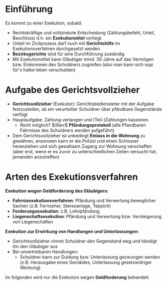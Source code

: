 # Einführung
Es kommt zu einer Exekution, sobald:
- Rechtskräftige und vollstrekcte Entscheidung (Zahlungsbefehl, Urteil, Beschluss) d.h. ein **Exekutionstitel** vorliegt.
- Unteil im Zivilprozess darf nuch mit **Gerichtshilfe** im Exekutionsverfahren durchgesetzt werden
- **Bezirksgerichte** sind für eine Durchführung zuständig
- Mit Exekutionstitel kann Gläubiger mind. 30 Jahre auf das Vermögen bzw. Einkommen des Schuldners zugreifen (also man kann sich supi für's halbe leben verschulden)

# Aufgabe des Gerichtsvollzieher
- **Gerichtsvollzieher** (Exekutor): Gerichtsbediensteter mit der Aufgabe festzustellen, ob ein verurteilter Schuldner über pfändbare Gegenstände verfügt
- Hauptaufgabe: Zahlung verlangen und (Teil-)Zahlungen kassieren.
  - Nicht möglich? $\Rarr$ **Pfändungsprotokoll** (alle Pfandbaren Fahrnisse des Schuldners werden aufgeführt)
- Dem Gerichtsvollzieher ist unbedingt **Einlass in die Wohnung** zu gewähren, ansonsten kann er die Polizei und einen Schlosser heranziehen und sich gewaltsam Zugang zur Wohnung verschaffen (aber erst, wenn er es zuvor zu unterschiedlichen Zeiten versucht hat, jemanden anzutreffen)

# Arten des Exekutionsverfahren
**Exekution wegen Geldforderung des Gläubigers:**
- **Fahrnisexekutionsverfahren**: Pfändung und Verwertung beweglicher Sachen (z.B. Fernseher, Stereoanlage, Teppich)
- **Forderungsexekution**: z.B. Lohnpfändung
- **Liegenschaftsexekution**: Pfändung und Verwertung bzw. Versteigerung von Liegenschaften

**Exekution zur Erwirkung von Handlungen und Unterlassungen:**
- Gerichtsvollzieher nimmt Schuldner den Gegenstand weg und händigt ihn den Gläubiger aus
- Bei unvertretbaren Handlungen:
  - Schuldner kann zur Duldung bzw. Unterlassung gezwungen werden (z.B. Herausgabe eines Gemäldes, Unterlassung gesetzwidriger Werbung)

Im folgenden wird nur die Exekution wegen **Geldforderung** behandelt. 

